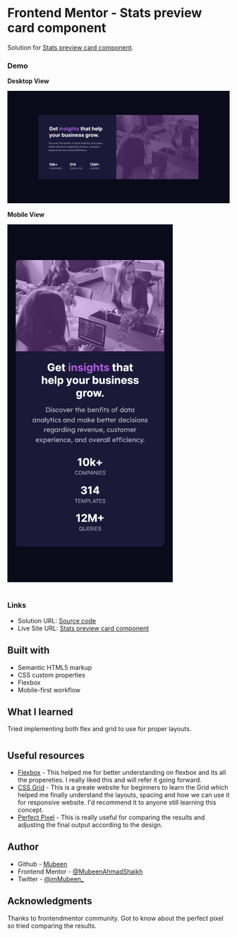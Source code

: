 # Frontend Mentor - Stats preview card component

Solution for [Stats preview card component](https://frontend-mentor-stats-preview-card-component-main.netlify.app/).

### Demo

**Desktop View**

<img src="solution-images/Desktop-view.png" alt="Desktop view"/>

**Mobile View**

<img src="solution-images/Mobile-view.png" alt="Mobile view"/>

#

### Links

- Solution URL: [Source code](https://github.com/MubeenAhmadShaikh/FrontendMentorChallenges/tree/main/stats-preview-card-component-main)
- Live Site URL: [Stats preview card component](https://frontend-mentor-stats-preview-card-component-main.netlify.app/)

## Built with

- Semantic HTML5 markup
- CSS custom properties
- Flexbox
- Mobile-first workflow

## What I learned

Tried implementing both flex and grid to use for proper layouts.

#

## Useful resources

- [Flexbox](https://css-tricks.com/snippets/css/a-guide-to-flexbox/) - This helped me for better understanding on flexbox and its all the propereties. I really liked this and will refer it going forward.
- [CSS Grid](https://learncssgrid.com/) - This is a greate website for beginners to learn the Grid which helped me finally understand the layouts, spacing and how we can use it for responsive website. I'd recommend it to anyone still learning this concept.
- [Perfect Pixel](https://chrome.google.com/webstore/detail/perfectpixel-by-welldonec/dkaagdgjmgdmbnecmcefdhjekcoceebi?hl=en) - This is really useful for comparing the results and adjusting the final output according to the design.

## Author

- Github - [Mubeen](https://github.com/MubeenAhmadShaikh/)
- Frontend Mentor - [@MubeenAhmadShaikh](https://www.frontendmentor.io/profile/MubeenAhmadShaikh)
- Twitter - [@imMubeen\_](https://www.twitter.com/imMubeen_)

## Acknowledgments

Thanks to frontendmentor community. Got to know about the perfect pixel so tried comparing the results.
